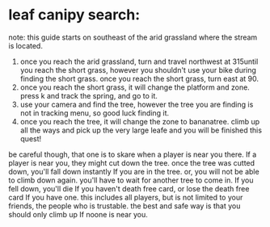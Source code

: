 # leaf canipy search:

note: this guide starts on southeast of the arid grassland where the stream is located.

1.  once you reach the arid grassland, turn and travel northwest at 315until you reach the short grass, however you shouldn't use your bike during finding the short grass. once you reach the short grass, turn east at 90.
2.  once you reach the short grass, it will change the platform and zone. press k and track the spring, and go to it.
3.  use your camera and find the tree, however the tree you are finding is not in tracking menu, so good luck finding it.
4.  once you reach the tree, it will change the zone to bananatree. climb up all the ways and pick up the very large leafe and you will be finished this quest!

be careful though, that one is to skare when a player is near you there. If a player is near you, they might cut down the tree. once the tree was cutted down, you'll fall down instantly If you are in the tree. or, you will not be able to climb down again. you'll have to wait for another tree to come in. If you fell down, you'll die If you haven't death free card, or lose the death free card If you have one. this includes all players, but is not limited to your friends, the people who is trustable. the best and safe way is that you should only climb up If noone is near you.